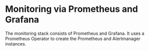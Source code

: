 # Monitoring via Prometheus and Grafana

The monitoring stack consists of Prometheus and Grafana.
It uses a Prometheus Operator to create the Prometheus and Alertmanager instances.
